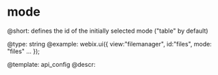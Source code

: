 mode
=============

@short:
	defines the id of the initially selected mode ("table" by default)

@type: string
@example:
webix.ui({
    view:"filemanager",
    id:"files",
    mode: "files"
    ...
});

@template:	api_config
@descr:


